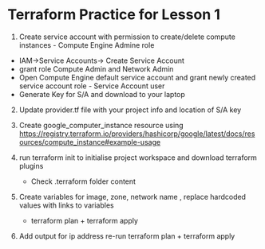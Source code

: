# Terraform Practice for Lesson 1

1) Create service account with permission to create/delete compute instances - Compute Engine Admine role 
 - IAM->Service Accounts-> Create Service Account 
 - grant role Compute Admin and Network Admin
 - Open Compute Engine default service account and grant newly created service account role -  Service Account user 
 - Generate Key for S/A and download to your laptop


2) Update provider.tf file with your project info and location of S/A key
3) Create google_computer_instance resource using https://registry.terraform.io/providers/hashicorp/google/latest/docs/resources/compute_instance#example-usage
4) run terraform init to initialise project workspace and download terraform plugins
   - Сheck .terraform folder content
6) Create variables for image, zone, network name , replace hardcoded values with links to variables  
   - terraform plan + terraform apply

7) Add output for ip address
   re-run terraform plan + terraform apply 
